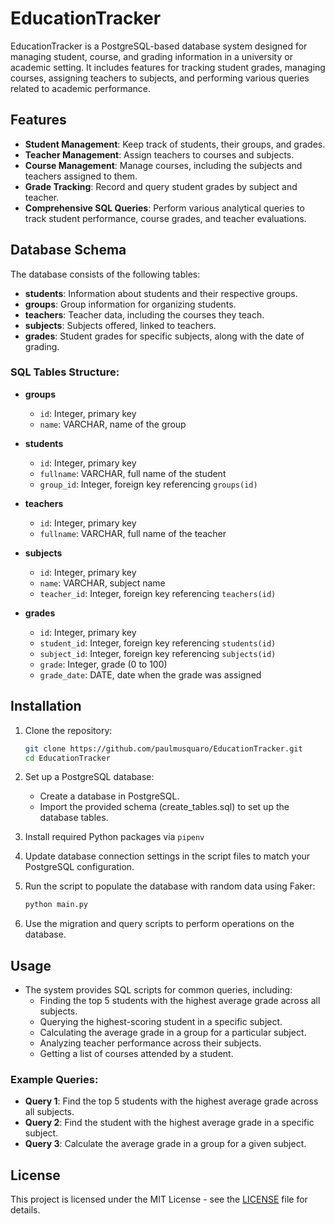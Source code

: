 # EducationTracker

EducationTracker is a PostgreSQL-based database system designed for managing student, course, and grading information in a university or academic setting. It includes features for tracking student grades, managing courses, assigning teachers to subjects, and performing various queries related to academic performance.

## Features

- **Student Management**: Keep track of students, their groups, and grades.
- **Teacher Management**: Assign teachers to courses and subjects.
- **Course Management**: Manage courses, including the subjects and teachers assigned to them.
- **Grade Tracking**: Record and query student grades by subject and teacher.
- **Comprehensive SQL Queries**: Perform various analytical queries to track student performance, course grades, and teacher evaluations.

## Database Schema

The database consists of the following tables:

- **students**: Information about students and their respective groups.
- **groups**: Group information for organizing students.
- **teachers**: Teacher data, including the courses they teach.
- **subjects**: Subjects offered, linked to teachers.
- **grades**: Student grades for specific subjects, along with the date of grading.

### SQL Tables Structure:

- **groups**  
  - `id`: Integer, primary key  
  - `name`: VARCHAR, name of the group  

- **students**  
  - `id`: Integer, primary key  
  - `fullname`: VARCHAR, full name of the student  
  - `group_id`: Integer, foreign key referencing `groups(id)`

- **teachers**  
  - `id`: Integer, primary key  
  - `fullname`: VARCHAR, full name of the teacher  

- **subjects**  
  - `id`: Integer, primary key  
  - `name`: VARCHAR, subject name  
  - `teacher_id`: Integer, foreign key referencing `teachers(id)`

- **grades**  
  - `id`: Integer, primary key  
  - `student_id`: Integer, foreign key referencing `students(id)`  
  - `subject_id`: Integer, foreign key referencing `subjects(id)`  
  - `grade`: Integer, grade (0 to 100)  
  - `grade_date`: DATE, date when the grade was assigned

## Installation

1. Clone the repository:
    ```bash
    git clone https://github.com/paulmusquaro/EducationTracker.git
    cd EducationTracker
    ```

2. Set up a PostgreSQL database:
    - Create a database in PostgreSQL.
    - Import the provided schema (create_tables.sql) to set up the database tables.
  
3. Install required Python packages via `pipenv`

4. Update database connection settings in the script files to match your PostgreSQL configuration.

5. Run the script to populate the database with random data using Faker:
    ```bash
    python main.py
    ```

6. Use the migration and query scripts to perform operations on the database.

## Usage

- The system provides SQL scripts for common queries, including:
  - Finding the top 5 students with the highest average grade across all subjects.
  - Querying the highest-scoring student in a specific subject.
  - Calculating the average grade in a group for a particular subject.
  - Analyzing teacher performance across their subjects.
  - Getting a list of courses attended by a student.


### Example Queries:
- **Query 1**: Find the top 5 students with the highest average grade across all subjects.
- **Query 2**: Find the student with the highest average grade in a specific subject.
- **Query 3**: Calculate the average grade in a group for a given subject.

## License

This project is licensed under the MIT License - see the [LICENSE](LICENSE) file for details.
